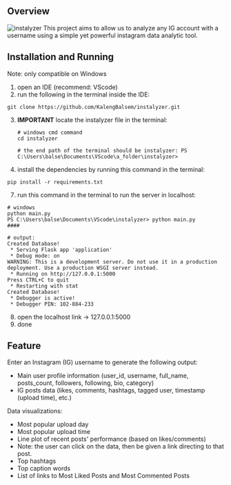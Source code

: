 ## Overview
![instalyzer](https://private-user-images.githubusercontent.com/144529349/350314729-c2f831e0-df9c-4fce-bff4-b135b6340d74.png?jwt=eyJhbGciOiJIUzI1NiIsInR5cCI6IkpXVCJ9.eyJpc3MiOiJnaXRodWIuY29tIiwiYXVkIjoicmF3LmdpdGh1YnVzZXJjb250ZW50LmNvbSIsImtleSI6ImtleTUiLCJleHAiOjE3MjEzNzY2NTgsIm5iZiI6MTcyMTM3NjM1OCwicGF0aCI6Ii8xNDQ1MjkzNDkvMzUwMzE0NzI5LWMyZjgzMWUwLWRmOWMtNGZjZS1iZmY0LWIxMzViNjM0MGQ3NC5wbmc_WC1BbXotQWxnb3JpdGhtPUFXUzQtSE1BQy1TSEEyNTYmWC1BbXotQ3JlZGVudGlhbD1BS0lBVkNPRFlMU0E1M1BRSzRaQSUyRjIwMjQwNzE5JTJGdXMtZWFzdC0xJTJGczMlMkZhd3M0X3JlcXVlc3QmWC1BbXotRGF0ZT0yMDI0MDcxOVQwODA1NThaJlgtQW16LUV4cGlyZXM9MzAwJlgtQW16LVNpZ25hdHVyZT1kOTAxMDExZjgxZDZjNGM2Y2U0YjFiMzkzMjk3Yjc4YzA0ZmNiNzE3MTNmNjgzZThiOWNmYTZmMzAyMDcwMmI3JlgtQW16LVNpZ25lZEhlYWRlcnM9aG9zdCZhY3Rvcl9pZD0wJmtleV9pZD0wJnJlcG9faWQ9MCJ9.qOGTy7SPM7CzTBLC5x9kZEKIJ0Z0Y9xrsLnqc2njQW8)
This project aims to allow us to analyze any IG account with a username using a simple yet powerful instagram data analytic tool.

## Installation and Running
Note: only compatible on Windows
1. open an IDE (recommend: VScode)
2. run the following in the terminal inside the IDE:
```
git clone https://github.com/KalengBalsem/instalyzer.git
```
3. **IMPORTANT** locate the instalyzer file in the terminal:
   ```
   # windows cmd command
   cd instalyzer

   # the end path of the terminal should be instalyzer: PS C:\Users\balse\Documents\VScode\a_folder\instalyzer> 
   ```
6. install the dependencies by running this command in the terminal:
```
pip install -r requirements.txt
```
7. run this command in the terminal to run the server in localhost:
```
# windows
python main.py
PS C:\Users\balse\Documents\VScode\instalyzer> python main.py
####

# output:
Created Database!
 * Serving Flask app 'application'
 * Debug mode: on
WARNING: This is a development server. Do not use it in a production deployment. Use a production WSGI server instead.
 * Running on http://127.0.0.1:5000
Press CTRL+C to quit
 * Restarting with stat
Created Database!
 * Debugger is active!
 * Debugger PIN: 102-884-233
```
8. open the localhost link -> 127.0.0.1:5000
9. done

## Feature
Enter an Instagram (IG) username to generate the following output:
- Main user profile information (user_id, username, full_name, posts_count, followers, following, bio, category)
- IG posts data (likes, comments, hashtags, tagged user, timestamp (upload time), etc.)

Data visualizations:
- Most popular upload day
- Most popular upload time
- Line plot of recent posts' performance (based on likes/comments)
- Note: the user can click on the data, then be given a link directing to that post.
- Top hashtags
- Top caption words
- List of links to Most Liked Posts and Most Commented Posts
